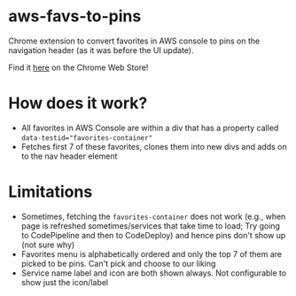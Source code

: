 # aws-favs-to-pins
Chrome extension to convert favorites in AWS console to pins on the navigation header (as it was before the UI update).

Find it [here](https://chrome.google.com/webstore/detail/aws-favorites-to-pins/ncldghmgebieadpbefcmhicjepidmnhc/related) on the Chrome Web Store!

# How does it work?
- All favorites in AWS Console are within a div that has a property called `data-testid="favorites-container"`
- Fetches first 7 of these favorites, clones them into new divs and adds on to the nav header element

# Limitations
- Sometimes, fetching the `favorites-container` does not work (e.g., when page is refreshed sometimes/services that take time to load; Try going to CodePipeline and then to CodeDeploy) and hence pins don't show up (not sure why)
- Favorites menu is alphabetically ordered and only the top 7 of them are picked to be pins. Can't pick and choose to our liking
- Service name label and icon are both shown always. Not configurable to show just the icon/label

